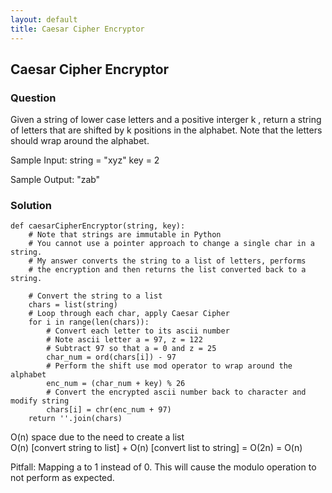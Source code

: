 ```yaml
---
layout: default
title: Caesar Cipher Encryptor
---
```


## Caesar Cipher Encryptor

### Question
Given a string of lower case letters and a positive interger k , return a string of letters that are shifted by k positions in the alphabet.  Note that the letters should wrap around the alphabet.

Sample Input:
string = "xyz"
key = 2

Sample Output:
"zab"

### Solution
```
def caesarCipherEncryptor(string, key):
    # Note that strings are immutable in Python
    # You cannot use a pointer approach to change a single char in a string.
    # My answer converts the string to a list of letters, performs
    # the encryption and then returns the list converted back to a string.
    
    # Convert the string to a list
    chars = list(string)
    # Loop through each char, apply Caesar Cipher
    for i in range(len(chars)):
        # Convert each letter to its ascii number
        # Note ascii letter a = 97, z = 122
        # Subtract 97 so that a = 0 and z = 25
        char_num = ord(chars[i]) - 97
        # Perform the shift use mod operator to wrap around the alphabet
        enc_num = (char_num + key) % 26
        # Convert the encrypted ascii number back to character and modify string
        chars[i] = chr(enc_num + 97)
    return ''.join(chars)
```
O(n) space due to the need to create a list\
O(n) [convert string to list] + O(n) [convert list to string] = O(2n) = O(n)

Pitfall: Mapping a to 1 instead of 0.  This will cause the modulo operation to not perform as expected.


